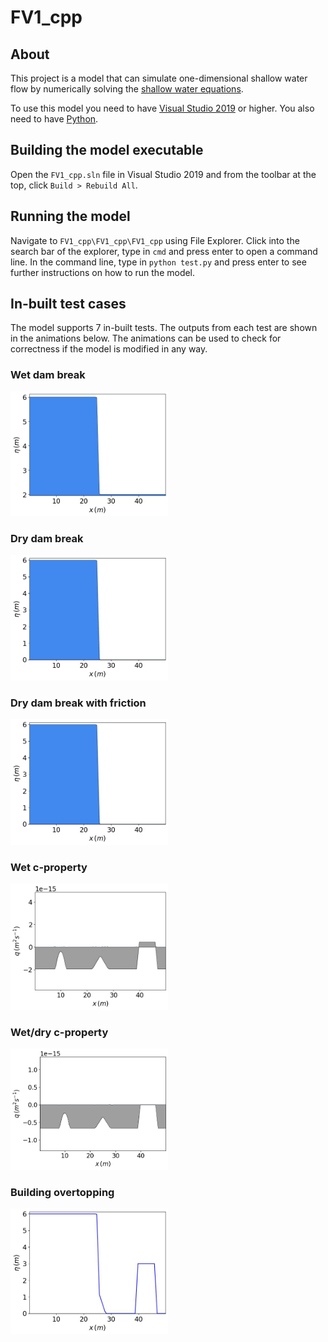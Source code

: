 # FV1_cpp

## About

This project is a model that can simulate one-dimensional shallow water flow by numerically solving the [shallow water equations](https://en.wikipedia.org/wiki/Shallow_water_equations).

To use this model you need to have [Visual Studio 2019](https://visualstudio.microsoft.com/downloads/) or higher. You also need to have [Python](https://www.python.org/downloads/).

## Building the model executable

Open the `FV1_cpp.sln` file in Visual Studio 2019 and from the toolbar at the top, click `Build > Rebuild All`.

## Running the model

Navigate to `FV1_cpp\FV1_cpp\FV1_cpp` using File Explorer. Click into the search bar of the explorer, type in `cmd` and press enter to open a command line. In the command line, type in `python test.py` and press enter to see further instructions on how to run the model.

## In-built test cases

The model supports 7 in-built tests. The outputs from each test are shown in the animations below. The animations can be used to check for correctness if the model is modified in any way. 

### Wet dam break

<img src="FV1_cpp/FV1_cpp/wet-dam-break-eta.gif" width="50%" height="50%">

### Dry dam break

<img src="FV1_cpp/FV1_cpp/dry-dam-break-eta.gif" width="50%" height="50%">

### Dry dam break with friction

<img src="FV1_cpp/FV1_cpp/dry-dam-break-fric-eta.gif" width="50%" height="50%">

### Wet c-property

<img src="FV1_cpp/FV1_cpp/wet-c-prop-q.gif" width="50%" height="50%">

### Wet/dry c-property

<img src="FV1_cpp/FV1_cpp/wet-dry-c-prop-q.gif" width="50%" height="50%">

### Building overtopping

<img src="FV1_cpp/FV1_cpp/building-overtopping-eta.gif" width="50%" height="50%">